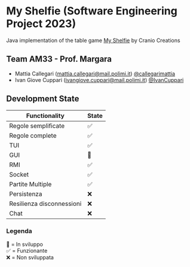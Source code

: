 # My Shelfie (Software Engineering Project 2023)
Java implementation of the table game [My Shelfie](https://craniointernational.com/products/my-shelfie/) by Cranio Creations

## Team AM33 - Prof. Margara
* Mattia Callegari (mattia.callegari@mail.polimi.it) [@callegarimattia](https://github.com/callegarimattia)
* Ivan Giove Cuppari (ivangiove.cuppari@mail.polimi.it) [@IvanCuppari](https:://github.com/IvanCuppari)

## Development State
| Functionality | State |
|---|--|
|Regole semplificate |:white_check_mark:|
|Regole complete |:white_check_mark:|
|TUI|:white_check_mark:|
|GUI|:construction:|
|RMI|:white_check_mark:|
|Socket|:white_check_mark:|
|Partite Multiple|:white_check_mark:|
|Persistenza|:x:|
|Resilienza disconnessioni|:x:|
|Chat|:x:|

### Legenda
:construction: = In sviluppo\
:white_check_mark: = Funzionante\
:x: = Non sviluppata
